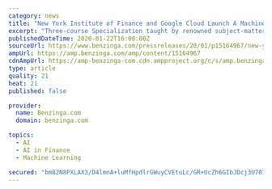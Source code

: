 ```yaml
---
category: news
title: "New York Institute of Finance and Google Cloud Launch A Machine Learning for Trading Specialization on Coursera"
excerpt: "Three-course Specialization taught by renowned subject-matter experts equips learners with sought-after skills in finance and AI MOUNTAIN VIEW, Calif. (PRWEB) January 22,"
publishedDateTime: 2020-01-22T16:00:00Z
sourceUrl: https://www.benzinga.com/pressreleases/20/01/p15164967/new-york-institute-of-finance-and-google-cloud-launch-a-machine-learning-for-trading-specializatio
ampUrl: https://amp.benzinga.com/amp/content/15164967
cdnAmpUrl: https://amp-benzinga-com.cdn.ampproject.org/c/s/amp.benzinga.com/amp/content/15164967
type: article
quality: 21
heat: 21
published: false

provider:
  name: Benzinga.com
  domain: benzinga.com

topics:
  - AI
  - AI in Finance
  - Machine Learning

secured: "bm82N8PXLAX3/D4lmnA+luMfHpdlrGWuyCVEtuLc/GR+UcZh6GIbJDcj3U7073xWCiCXSkJHl4PzjWUzGOb0XgiGvBLTqUaW/RC6WJlrIS/ATGgW3CB9bOkyeO0TfdWdvoMv8pjQ7198u6j5G3qq8ON86Fd+H/+TRrBQQlxOI1fxNdQ2og71MfFMJWEtXqgboNbq7l0ZeWuuy0f2XvVvwXAvbgEfwHKjH4n4YNALRDxDYuZBGf7sjGv30uCSJ1i/c3MyalyRKn9ceoY/yGnBW0PYVzl79E37vr6Jes2ZuOjHBTX5Pd8lF4KyXHNM2TpC;5b2e5TFXN8sNK9atbIEmWg=="
---
```


